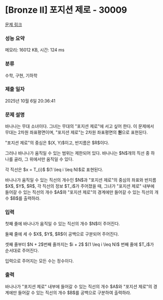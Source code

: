 # [Bronze II] 포지션 제로 - 30009 

[문제 링크](https://www.acmicpc.net/problem/30009) 

### 성능 요약

메모리: 16012 KB, 시간: 124 ms

### 분류

수학, 구현, 기하학

### 제출 일자

2025년 10월 6일 20:36:41

### 문제 설명

<p>바나나는 무대 소녀이다. 그녀는 무대의 "포지션 제로"에 서고 싶어 한다. 이 문제에서 무대는 2차원 좌표평면이며, "포지션 제로"는 2차원 좌표평면의 <strong>원</strong>으로 표현된다.</p>

<p>"포지션 제로"의 중심은 $(X, Y)$이고, 반지름은 $R$이다.</p>

<p>그러나 바나나가 움직일 수 있는 범위는 제한되어 있다. 바나나는 $N$개의 직선 중 하나를 골라, 그 위에서만 움직일 수 있다.</p>

<p>각 직선은 $x = T_{i}$ $(1 \leq i \leq N)$로 표현된다.</p>

<p>바나나가 움직일 수 있는 직선의 개수인 $N$과 "포지션 제로"의 중심의 좌표와 반지름 $X$, $Y$, $R$, 각 직선의 정보 $T_i$가 주어졌을 때, 그녀가 "포지션 제로" 내부에 들어갈 수 있는 직선의 개수 $A$와 "포지션 제로"의 경계에만 들어갈 수 있는 직선의 개수 $B$를 출력하라.</p>

### 입력 

 <p>첫째 줄에 바나나가 움직일 수 있는 직선의 개수 $N$이 주어진다.</p>

<p>둘째 줄에 세 수 $X$, $Y$, $R$이 공백으로 구분되어 주어진다.</p>

<p>셋째 줄부터 $N + 2$번째 줄까지는 $i + 2$ $(1 \leq i \leq N)$ 번째 줄에 $T_i$가 순서대로 주어진다.</p>

<p>입력으로 주어지는 모든 수는 정수이다.</p>

### 출력 

 <p>바나나가 "포지션 제로" 내부에 들어갈 수 있는 직선의 개수 $A$와 "포지션 제로"의 경계에만 들어갈 수 있는 직선의 개수 $B$를 공백으로 구분하여 출력하라.</p>

